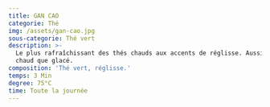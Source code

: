 ```yaml
---
title: GAN CAO
categorie: Thé
img: /assets/gan-cao.jpg
sous-categorie: Thé vert
description: >-
  Le plus rafraîchissant des thés chauds aux accents de réglisse. Aussi bon
  chaud que glacé.
composition: 'Thé vert, réglisse.'
temps: 3 Min
degree: 75°C
time: Toute la journée
---
```


